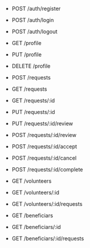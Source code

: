 - POST /auth/register
- POST /auth/login
- POST /auth/logout

- GET /profile
- PUT /profile
- DELETE /profile

- POST /requests
- GET /requests
- GET /requests/:id
- PUT /requests/:id
- PUT /requests/:id/review
- POST /requests/:id/review
- POST /requests/:id/accept
- POST /requests/:id/cancel
- POST /requests/:id/complete

- GET /volunteers
- GET /volunteers/:id
- GET /volunteers/:id/requests

- GET /beneficiars
- GET /beneficiars/:id
- GET /beneficiars/:id/requests
